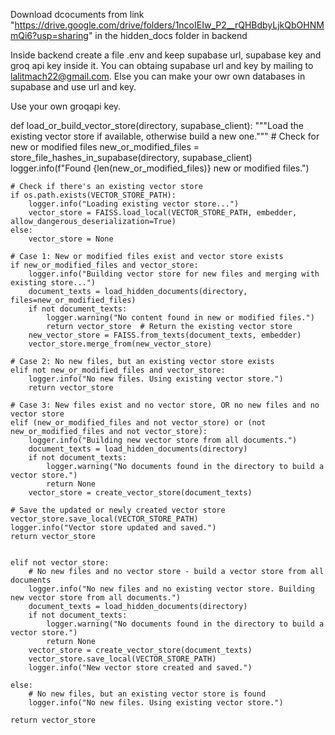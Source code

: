 Download dcocuments from link "https://drive.google.com/drive/folders/1ncoIEIw_P2__rQHBdbyLjkQbOHNMmQi6?usp=sharing" in the hidden_docs folder in backend

Inside backend create a file .env and keep supabase url, supabase key and groq api key inside it. You can obtaing supabase url and key by mailing to lalitmach22@gmail.com. Else you can make your owr own databases in supabase and use url and key.

Use your own groqapi key.


def load_or_build_vector_store(directory, supabase_client):
    """Load the existing vector store if available, otherwise build a new one."""
    # Check for new or modified files
    new_or_modified_files = store_file_hashes_in_supabase(directory, supabase_client)
    logger.info(f"Found {len(new_or_modified_files)} new or modified files.")

    # Check if there's an existing vector store
    if os.path.exists(VECTOR_STORE_PATH):
        logger.info("Loading existing vector store...")
        vector_store = FAISS.load_local(VECTOR_STORE_PATH, embedder, allow_dangerous_deserialization=True)
    else:
        vector_store = None

    # Case 1: New or modified files exist and vector store exists
    if new_or_modified_files and vector_store:
        logger.info("Building vector store for new files and merging with existing store...")
        document_texts = load_hidden_documents(directory, files=new_or_modified_files)
        if not document_texts:
            logger.warning("No content found in new or modified files.")
            return vector_store  # Return the existing vector store
        new_vector_store = FAISS.from_texts(document_texts, embedder)
        vector_store.merge_from(new_vector_store)

    # Case 2: No new files, but an existing vector store exists
    elif not new_or_modified_files and vector_store:
        logger.info("No new files. Using existing vector store.")
        return vector_store

    # Case 3: New files exist and no vector store, OR no new files and no vector store
    elif (new_or_modified_files and not vector_store) or (not new_or_modified_files and not vector_store):
        logger.info("Building new vector store from all documents.")
        document_texts = load_hidden_documents(directory)
        if not document_texts:
            logger.warning("No documents found in the directory to build a vector store.")
            return None
        vector_store = create_vector_store(document_texts)

    # Save the updated or newly created vector store
    vector_store.save_local(VECTOR_STORE_PATH)
    logger.info("Vector store updated and saved.")
    return vector_store


    elif not vector_store:
        # No new files and no vector store - build a vector store from all documents
        logger.info("No new files and no existing vector store. Building new vector store from all documents.")
        document_texts = load_hidden_documents(directory)
        if not document_texts:
            logger.warning("No documents found in the directory to build a vector store.")
            return None
        vector_store = create_vector_store(document_texts)
        vector_store.save_local(VECTOR_STORE_PATH)
        logger.info("New vector store created and saved.")

    else:
        # No new files, but an existing vector store is found
        logger.info("No new files. Using existing vector store.")

    return vector_store